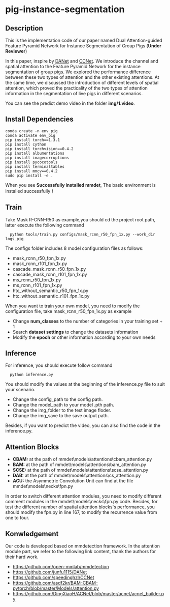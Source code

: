 # pig-instance-segmentation
## Description
<tab><tab>This is the implementation code of our paper named Dual Attention-guided Feature Pyramid Network for Instance Segmentation of Group Pigs (**Under Reviewer**)
  
In this paper, inspire by [DANet](https://arxiv.org/pdf/1809.02983.pdf) and [CCNet](https://openaccess.thecvf.com/content_ICCV_2019/papers/Huang_CCNet_Criss-Cross_Attention_for_Semantic_Segmentation_ICCV_2019_paper.pdf). We introduce the channel and spatial attention to the Feature Pyramid Network for the instance segmentation of group pigs. We explored the performance difference between these two types of attention and the other existing attentions. At the same time, we discussed the introduction of different levels of spatial attention, which proved the practicality of the two types of attention information in the segmentation of live pigs in different scenarios.

You can see the predict demo video in the folder **img/1.video**.
## Install Dependencies
```
conda create -n env_pig
conda activate env_pig
pip install torch==1.3.1
pip install cython
pip install torchvision==0.4.2
pip install albumentations
pip install imagecorruptions
pip install pycocotools
pip install terminaltables
pip install mmcv==0.4.2
sudo pip install -e .
```
When you see **Successfully installed mmdet**, The basic environment is installed successfully！
## Train
Take Mask R-CNN-R50 as example,you should cd the project root path, latter execute the following command
```
  python tools/train.py configs/mask_rcnn_r50_fpn_1x.py --work_dir logs_pig
```
The configs folder includes 8 model configuration files as follows:
- mask_rcnn_r50_fpn_1x.py
- mask_rcnn_r101_fpn_1x.py
- cascade_mask_rcnn_r50_fpn_1x.py
- cascade_mask_rcnn_r101_fpn_1x.py
- ms_rcnn_r50_fpn_1x.py
- ms_rcnn_r101_fpn_1x.py
- htc_without_semantic_r50_fpn_1x.py
- htc_without_semantic_r101_fpn_1x.py

When you want to train your own model, you need to modify the configuration file, take mask_rcnn_r50_fpn_1x.py as example
- Change **num_classes** to the number of categories in your training set + 1
- Search **dataset settings** to change the datasets information 
- Modify the **epoch** or other information according to your own needs  
## Inference
  For inference, you should execute follow command
```
  python inference.py
```

You should modify the values at the beginning of the inference.py file to suit your scenario.
- Change the config_path to the config path.
- Change the model_path to your model .pth path.
- Change the img_folder to the test image floder.
- Change the img_save to the save output path.

Besides, if you want to predict the video, you can also find the code in the inference.py.
## Attention Blocks
- **CBAM:** at the path of mmdet\models\attentions\cbam_attention.py
- **BAM:** at the path of mmdet\models\attentions\bam_attention.py
- **SCSE:** at the path of mmdet\models\attentions\scse_attention.py
- **DAB:** at the path of mmdet\models\attentions\cs_attention.py
- **ACU:** the Asymmetric Convolution Unit can find at the file mmdet\models\necks\fpn.py

In order to switch different attention modules, you need to modify different comment modules in the mmdet\models\necks\fpn.py code. Besides, for test the different number of spatial attention blocks's performance, you should modify the fpn.py in line 167, to modify the recurrence value from one to four.
## Konwledgement
Our code is developed based on mmdetection framework. In the attention module part, we refer to the following link content, thank the authors for their hard work.
- https://github.com/open-mmlab/mmdetection
- https://github.com/junfu1115/DANet
- https://github.com/speedinghzl/CCNet
- https://github.com/asdf2kr/BAM-CBAM-pytorch/blob/master/Models/attention.py
- https://github.com/DingXiaoH/ACNet/blob/master/acnet/acnet_builder.py


